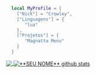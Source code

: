 ```lua
  local MyProfile = {
    ["Nick"] = "Crowley",
    ["Linguagens"] = {
       "lua"
    },
    ["Projetos"] = {
       "Magnatta Menu"
    }
  }
```
<a href="https://github.com/crowdv">
  <img align="center" src="https://github-readme-stats.vercel.app/api/top-langs/?username=vanessaswerts&theme=dracula&hide_langs_below=1" />
</a>

<a href="https://github.com/crowdv">
 <img align="center" src="https://github-readme-stats.vercel.app/api?username=vanessaswerts&show_icons=true&theme=dracula&line_height=27" alt="**SEU NOME** github stats"/>
</a>
